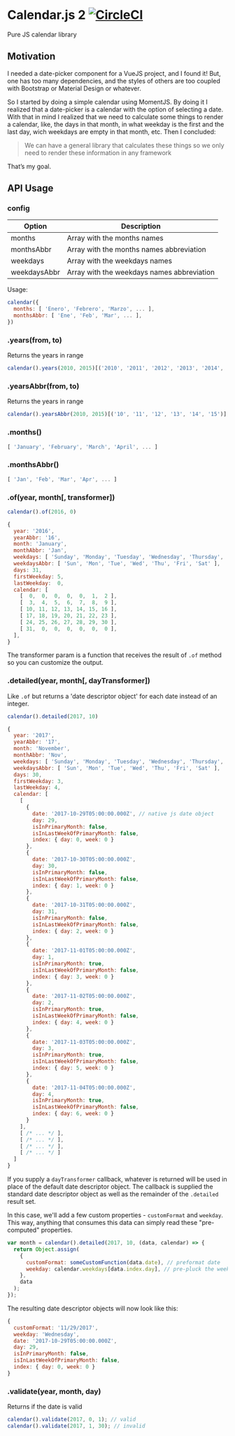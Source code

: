 # Calendar.js 2 [![CircleCI](https://circleci.com/gh/igor-ribeiro/calendar-js.svg?style=shield&circle-token=:circle-token)](https://circleci.com/gh/igor-ribeiro/calendar-js)

Pure JS calendar library

## Motivation

I needed a date-picker component for a VueJS project, and I found it! But, one
has too many dependencies, and the styles of others are too coupled with
Bootstrap or Material Design or whatever.

So I started by doing a simple calendar using MomentJS. By doing it I realized
that a date-picker is a calendar with the option of selecting a date. With that
in mind I realized that we need to calculate some things to render a calendar,
like, the days in that month, in what weekday is the first and the last day,
wich weekdays are empty in that month, etc. Then I concluded:

> We can have a general library that calculates these things so we only need to
> render these information in any framework

That’s my goal.

## API Usage

### config

| Option       | Description                                |
| ------------ | ------------------------------------------ |
| months       | Array with the months names                |
| monthsAbbr   | Array with the months names abbreviation   |
| weekdays     | Array with the weekdays names              |
| weekdaysAbbr | Array with the weekdays names abbreviation |

Usage:

```js
calendar({
  months: [ 'Enero', 'Febrero', 'Marzo', ... ],
  monthsAbbr: [ 'Ene', 'Feb', 'Mar', ... ],
})
```

### .years(from, to)

Returns the years in range

```js
calendar().years(2010, 2015)[('2010', '2011', '2012', '2013', '2014', '2015')];
```

### .yearsAbbr(from, to)

Returns the years in range

```js
calendar().yearsAbbr(2010, 2015)[('10', '11', '12', '13', '14', '15')];
```

### .months()

```js
[ 'January', 'February', 'March', 'April', ... ]
```

### .monthsAbbr()

```js
[ 'Jan', 'Feb', 'Mar', 'Apr', ... ]
```

### .of(year, month[, transformer])

```js
calendar().of(2016, 0)

{
  year: '2016',
  yearAbbr: '16',
  month: 'January',
  monthAbbr: 'Jan',
  weekdays: [ 'Sunday', 'Monday', 'Tuesday', 'Wednesday', 'Thursday', 'Friday', 'Saturday' ],
  weekdaysAbbr: [ 'Sun', 'Mon', 'Tue', 'Wed', 'Thu', 'Fri', 'Sat' ],
  days: 31,
  firstWeekday: 5,
  lastWeekday:  0,
  calendar: [
    [  0,  0,  0,  0,  0,  1,  2 ],
    [  3,  4,  5,  6,  7,  8,  9 ],
    [ 10, 11, 12, 13, 14, 15, 16 ],
    [ 17, 18, 19, 20, 21, 22, 23 ],
    [ 24, 25, 26, 27, 28, 29, 30 ],
    [ 31,  0,  0,  0,  0,  0,  0 ],
  ],
}
```

The transformer param is a function that receives the result of `.of` method so
you can customize the output.

### .detailed(year, month[, dayTransformer])

Like `.of` but returns a 'date descriptor object' for each date instead of an
integer.

```js
calendar().detailed(2017, 10)

{
  year: '2017',
  yearAbbr: '17',
  month: 'November',
  monthAbbr: 'Nov',
  weekdays: [ 'Sunday', 'Monday', 'Tuesday', 'Wednesday', 'Thursday', 'Friday', 'Saturday' ],
  weekdaysAbbr: [ 'Sun', 'Mon', 'Tue', 'Wed', 'Thu', 'Fri', 'Sat' ],
  days: 30,
  firstWeekday: 3,
  lastWeekday: 4,
  calendar: [
    [
      {
        date: '2017-10-29T05:00:00.000Z', // native js date object
        day: 29,
        isInPrimaryMonth: false,
        isInLastWeekOfPrimaryMonth: false,
        index: { day: 0, week: 0 }
      },
      {
        date: '2017-10-30T05:00:00.000Z',
        day: 30,
        isInPrimaryMonth: false,
        isInLastWeekOfPrimaryMonth: false,
        index: { day: 1, week: 0 }
      },
      {
        date: '2017-10-31T05:00:00.000Z',
        day: 31,
        isInPrimaryMonth: false,
        isInLastWeekOfPrimaryMonth: false,
        index: { day: 2, week: 0 }
      },
      {
        date: '2017-11-01T05:00:00.000Z',
        day: 1,
        isInPrimaryMonth: true,
        isInLastWeekOfPrimaryMonth: false,
        index: { day: 3, week: 0 }
      },
      {
        date: '2017-11-02T05:00:00.000Z',
        day: 2,
        isInPrimaryMonth: true,
        isInLastWeekOfPrimaryMonth: false,
        index: { day: 4, week: 0 }
      },
      {
        date: '2017-11-03T05:00:00.000Z',
        day: 3,
        isInPrimaryMonth: true,
        isInLastWeekOfPrimaryMonth: false,
        index: { day: 5, week: 0 }
      },
      {
        date: '2017-11-04T05:00:00.000Z',
        day: 4,
        isInPrimaryMonth: true,
        isInLastWeekOfPrimaryMonth: false,
        index: { day: 6, week: 0 }
      }
    ],
    [ /* ... */ ],
    [ /* ... */ ],
    [ /* ... */ ],
    [ /* ... */ ]
  ]
}
```

If you supply a `dayTransformer` callback, whatever is returned will be used in
place of the default date descriptor object. The callback is supplied the
standard date descriptor object as well as the remainder of the `.detailed`
result set.

In this case, we'll add a few custom properties - `customFormat` and `weekday`.
This way, anything that consumes this data can simply read these "pre-computed"
properties.

```js
var month = calendar().detailed(2017, 10, (data, calendar) => {
  return Object.assign(
    {
      customFormat: someCustomFunction(data.date), // preformat date
      weekday: calendar.weekdays[data.index.day], // pre-pluck the weekday
    },
    data
  );
});
```

The resulting date descriptor objects will now look like this:

```js
{
  customFormat: '11/29/2017',
  weekday: 'Wednesday',
  date: '2017-10-29T05:00:00.000Z',
  day: 29,
  isInPrimaryMonth: false,
  isInLastWeekOfPrimaryMonth: false,
  index: { day: 0, week: 0 }
}
```

### .validate(year, month, day)

Returns if the date is valid

```js
calendar().validate(2017, 0, 1); // valid
calendar().validate(2017, 1, 30); // invalid
```
